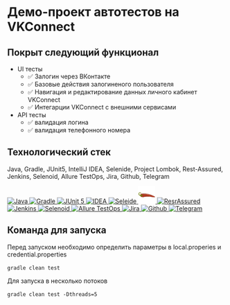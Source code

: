 # Демо-проект автотестов на VKConnect

## Покрыт следующий функционал
* UI тесты
  * ✅ Залогин через ВКонтакте
  * ✅ Базовые действия залогиненого пользователя
  * ✅ Навигация и редактирование данных личного кабинет VKConnect
  * ✅ Интегарции VKConnect с внешними сервисами
* API тесты
  * ✅ валидация логина
  * ✅ валидация телефонного номера

## Технологический стек
Java, Gradle, JUnit5, IntelliJ IDEA, Selenide, Project Lombok, Rest-Assured, Jenkins, Selenoid, Allure TestOps, Jira, Github, Telegram

<a href="https://github.com/angry-qa/vkc-demo">
  <img src="https://starchenkov.pro/qa-guru/img/skills/Java.svg" width="40" height="40"  alt="Java"/>
  <img src="https://starchenkov.pro/qa-guru/img/skills/Gradle.svg" width="40" height="40"  alt="Gradle"/>
  <img src="https://starchenkov.pro/qa-guru/img/skills/JUnit5.svg" width="40" height="40"  alt="JUnit 5"/>
  <img src="https://starchenkov.pro/qa-guru/img/skills/Intelij_IDEA.svg" width="40" height="40"  alt="IDEA"/>
  <img src="https://starchenkov.pro/qa-guru/img/skills/Selenide.svg" width="40" height="40"  alt="Seleide"/>
  <img src="https://raw.githubusercontent.com/angry-qa/angry-qa/main/lombok.png" width="40" height="40"  alt="Project Lombok"/>
  <img src="https://starchenkov.pro/qa-guru/img/skills/Rest-Assured.svg" width="40" height="40"  alt="ResrAssured"/>
  <img src="https://starchenkov.pro/qa-guru/img/skills/Jenkins.svg" width="40" height="40"  alt="Jenkins"/>
  <img src="https://starchenkov.pro/qa-guru/img/skills/Selenoid.svg" width="40" height="40"  alt="Selenoid"/>
  <img src="https://starchenkov.pro/qa-guru/img/skills/Allure_EE.svg" width="40" height="40"  alt="Allure TestOps"/>
  <img src="https://starchenkov.pro/qa-guru/img/skills/Jira.svg" width="40" height="40"  alt="Jira"/>
  <img src="https://starchenkov.pro/qa-guru/img/skills/Github.svg" width="40" height="40"  alt="Github"/>
  <img src="https://starchenkov.pro/qa-guru/img/skills/Telegram.svg" width="40" height="40"  alt="Telegram"/>
</a>

## Команда для запуска
Перед запуском необходимо определить параметры в local.properies и credential.properties

```
gradle clean test
```
Для запуска в несколько потоков
```
gradle clean test -Dthreads=5
```
